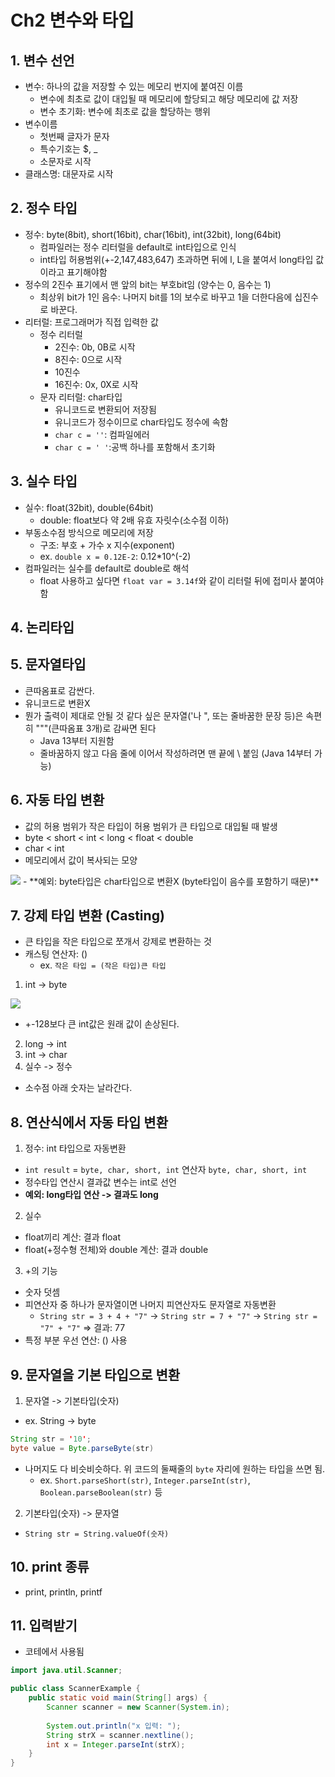 # Ch2 변수와 타입
## 1. 변수 선언
- 변수: 하나의 값을 저장할 수 있는 메모리 번지에 붙여진 이름
  - 변수에 최초로 값이 대입될 때 메모리에 할당되고 해당 메모리에 값 저장
  - 변수 초기화: 변수에 최초로 값을 할당하는 행위
- 변수이름
  - 첫번째 글자가 문자
  - 특수기호는 $, _
  - 소문자로 시작
- 클래스명: 대문자로 시작
## 2. 정수 타입
- 정수: byte(8bit), short(16bit), char(16bit), int(32bit), long(64bit)
  - 컴파일러는 정수 리터럴을 default로 int타입으로 인식
  - int타입 허용범위(+-2,147,483,647) 초과하면 뒤에 l, L을 붙여서 long타입 값이라고 표기해야함
- 정수의 2진수 표기에서 맨 앞의 bit는 부호bit임 (양수는 0, 음수는 1)
  - 최상위 bit가 1인 음수: 나머지 bit를 1의 보수로 바꾸고 1을 더한다음에 십진수로 바꾼다.
- 리터럴: 프로그래머가 직접 입력한 값
  - 정수 리터럴
    - 2진수: 0b, 0B로 시작
    - 8진수: 0으로 시작
    - 10진수
    - 16진수: 0x, 0X로 시작
  - 문자 리터럴: char타입 
    - 유니코드로 변환되어 저장됨
    - 유니코드가 정수이므로 char타입도 정수에 속함
    - `char c = ''`: 컴파일에러
    - `char c = ' '`:공백 하나를 포함해서 초기화
## 3. 실수 타입
- 실수: float(32bit), double(64bit)
  - double: float보다 약 2배 유효 자릿수(소수점 이하)
- 부동소수점 방식으로 메모리에 저장
  - 구조: 부호 + 가수 x 지수(exponent)
  - ex. `double x = 0.12E-2`: 0.12*10^(-2)
- 컴파일러는 실수를 default로 double로 해석
  - float 사용하고 싶다면 `float var = 3.14f`와 같이 리터럴 뒤에 접미사 붙여야함
## 4. 논리타입
## 5. 문자열타입
- 큰따옴표로 감싼다.
- 유니코드로 변환X
- 뭔가 출력이 제대로 안될 것 같다 싶은 문자열('나 ", 또는 줄바꿈한 문장 등)은 속편히 """(큰따옴표 3개)로 감싸면 된다
  - Java 13부터 지원함
  - 줄바꿈하지 않고 다음 줄에 이어서 작성하려면 맨 끝에 \ 붙임 (Java 14부터 가능)
## 6. 자동 타입 변환
- 값의 허용 범위가 작은 타입이 허용 범위가 큰 타입으로 대입될 때 발생
- byte < short < int < long < float < double
- char < int
- 메모리에서 값이 복사되는 모양

<img src = "https://t1.daumcdn.net/cfile/tistory/99A03C4E5AAE21F702">
- **예외: byte타입은 char타입으로 변환X (byte타입이 음수를 포함하기 때문)**

## 7. 강제 타입 변환 (Casting)
- 큰 타입을 작은 타입으로 쪼개서 강제로 변환하는 것
- 캐스팅 연산자: ()
  - ex. `작은 타입 = (작은 타입)큰 타입`
1. int -> byte
<img src = "https://t1.daumcdn.net/cfile/tistory/9903203F5AAE22E738">

   - +-128보다 큰 int값은 원래 값이 손상된다. 
2. long -> int
3. int -> char
4. 실수 -> 정수
  - 소수점 아래 숫자는 날라간다.

## 8. 연산식에서 자동 타입 변환
1. 정수: int 타입으로 자동변환
  - `int result` = `byte, char, short, int` 연산자 `byte, char, short, int`
  - 정수타입 연산시 결과값 변수는 int로 선언
  - **예외: long타입 연산 -> 결과도 long**
2. 실수
  - float끼리 계산: 결과 float
  - float(+정수형 전체)와 double 계산: 결과 double
3. +의 기능
  - 숫자 덧셈
  - 피연산자 중 하나가 문자열이면 나머지 피연산자도 문자열로 자동변환
    - `String str = 3 + 4 + "7"` -> `String str = 7 + "7"` -> `String str = "7" + "7"` => 결과: 77
  - 특정 부분 우선 연산: () 사용
## 9. 문자열을 기본 타입으로 변환
1. 문자열 -> 기본타입(숫자)
  - ex. String -> byte
  ```java
  String str = '10';
  byte value = Byte.parseByte(str)
  ```
  - 나머지도 다 비슷비슷하다. 위 코드의 둘째줄의 `byte` 자리에 원하는 타입을 쓰면 됨.
    - ex. `Short.parseShort(str)`, `Integer.parseInt(str)`, `Boolean.parseBoolean(str)` 등
2. 기본타입(숫자) -> 문자열
  - `String str = String.valueOf(숫자)`

## 10. print 종류
- print, println, printf

## 11. 입력받기
- 코테에서 사용됨
```java
import java.util.Scanner;

public class ScannerExample {
    public static void main(String[] args) {
        Scanner scanner = new Scanner(System.in);
        
        System.out.println("x 입력: ");
        String strX = scanner.nextline();
        int x = Integer.parseInt(strX);
    }
}
```